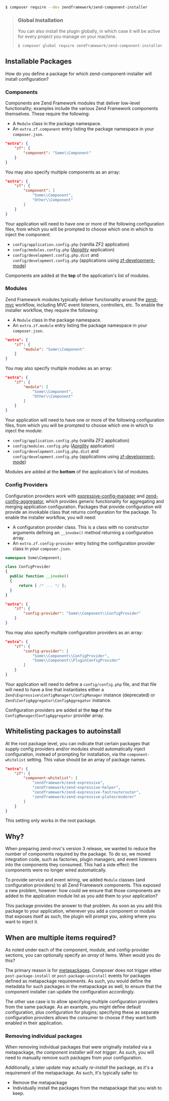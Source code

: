 ```bash
$ composer require --dev zendframework/zend-component-installer
```

> ### Global Installation
>
> You can also install the plugin globally, in which case it will be active for
> every project you manage on your machine.
>
> ```bash
> $ composer global require zendframework/zend-component-installer
> ```

## Installable Packages

How do you define a package for which zend-component-installer will install
configuration?

### Components

Components are Zend Framework modules that deliver low-level
functionality; examples include the various Zend Framework components
themselves. These require the following:

* A `Module` class in the package namespace.
* An `extra.zf.component` entry listing the package namespace in your
  `composer.json`.

```json
"extra": {
    "zf": {
        "component": "Some\\Component"
    }
}
```

You may also specify multiple components as an array:

```json
"extra": {
    "zf": {
        "component": [
            "Some\\Component",
            "Other\\Component"
        ]
    }
}
```

Your application will need to have one or more of the following configuration
files, from which you will be prompted to choose which one in which to inject
the component:

* `config/application.config.php` (vanilla ZF2 application)
* `config/modules.config.php` ([Apigility](https://apigility.org) application)
* `config/development.config.php.dist` and `config/development.config.php`
  (applications using [zf-development-mode](https://github.com/zfcampus/zf-development-mode))

Components are added at the **top** of the application's list of modules.

### Modules

Zend Framework modules typically deliver functionality around the
[zend-mvc](https://docs.zendframework.com/zend-mvc/) workflow, including MVC
event listeners, controllers, etc. To enable the installer workflow, they 
require the following:

* A `Module` class in the package namespace.
* An `extra.zf.module` entry listing the package namespace in your `composer.json`.

```json
"extra": {
    "zf": {
        "module": "Some\\Component"
    }
}
```

You may also specify multiple modules as an array:

```json
"extra": {
    "zf": {
        "module": [
            "Some\\Component",
            "Other\\Component"
        ]
    }
}
```

Your application will need to have one or more of the following configuration
files, from which you will be prompted to choose which one in which to inject
the module:

* `config/application.config.php` (vanilla ZF2 application)
* `config/modules.config.php` ([Apigility](https://apigility.org) application)
* `config/development.config.php.dist` and `config/development.config.php`
  (applications using [zf-development-mode](https://github.com/zfcampus/zf-development-mode))

Modules are added at the **bottom** of the application's list of modules.

### Config Providers

Configuration providers work with [expressive-config-manager](https://github.com/mtymek/expressive-config-manager)
and [zend-config-aggregator](https://github.com/zendframework/zend-config-aggregator),
which provides generic functionality for aggregating and merging application
configuration. Packages that provide configuration will provide an invokable
class that returns configuration for the package. To enable the installer
workflow, you will need:

* A configuration provider class. This is a class with no constructor
  arguments defining an `__invoke()` method returning a configuration array.
* An `extra.zf.config-provider` entry listing the configuration provider class
  in your `composer.json`.

```php
namespace Some\Component;

class ConfigProvider
{
  public function __invoke()
  {
      return [ /* ... */ ];
  }
}
```

```json
"extra": {
    "zf": {
        "config-provider": "Some\\Component\\ConfigProvider"
    }
}
```

You may also specify multiple configuration providers as an array:

```json
"extra": {
    "zf": {
        "config-provider": [
            "Some\\Component\\ConfigProvider",
            "Some\\Component\\PluginConfigProvider"
        ]
    }
}
```

Your application will need to define a `config/config.php` file, and that file
will need to have a line that instantiates either a
`Zend\Expressive\ConfigManager\ConfigManager` instance (deprecated) or
`Zend\ConfigAggregator\ConfigAggregator` instance.

Configuration providers are added at the **top** of the
`ConfigManager`/`ConfigAggregator` provider array.

## Whitelisting packages to autoinstall

At the root package level, you can indicate that certain packages that supply
config providers and/or modules should automatically inject configuration,
instead of prompting for installation, via the `component-whitelist` setting.
This value should be an array of package names.

```json
"extra": {
    "zf": {
        "component-whitelist": [
            "zendframework/zend-expressive",
            "zendframework/zend-expressive-helper",
            "zendframework/zend-expressive-fastrouterouter",
            "zendframework/zend-expressive-platesrenderer"
        ]
    }
}
```

This setting only works in the root package.

## Why?

When preparing zend-mvc's version 3 release, we wanted to reduce the number of
components required by the package. To do so, we moved integration code, such as
factories, plugin managers, and event listeners into the components they
consumed. This had a side effect: the components were no longer wired
automatically.

To provide service and event wiring, we added `Module` classes (and
configuration providers) to all Zend Framework components. This exposed a new
problem, however: how could we ensure that those components are added to the
application module list as you add them to your application?

This package provides the answer to that problem. As soon as you add this
package to your application, whenever you add a component or module that exposes
itself as such, the plugin will prompt you, asking where you want to inject it.

## When are multiple items required?

As noted under each of the component, module, and config-provider sections, you
can optionally specify an _array_ of items. When would you do this?

The primary reason is for [metapackages](https://getcomposer.org/doc/04-schema.md#type).
Composer does not trigger either `post-package-install` or
`post-package-uninstall` events for packages defined as metapackage
requirements. As such, you would define the metadata for such packages in the
metapackage as well, to ensure that the component installer can update the
configuration accordingly.

The other use case is to allow specifying multiple configuration providers from
the same package. As an example, you might define default configuration, plus
configuration for plugins; specifying these as separate configuration providers
allows the consumer to choose if they want both enabled in their application.

### Removing individual packages

When removing individual packages that were originally installed via a
metapackage, _the component installer will not trigger_. As such, you will need
to manually remove such packages from your configuration.

Additionally, a later update may actually _re-install_ the package, as it's a
requirement of the metapackage. As such, it's typically safer to:

* Remove the metapackage
* Individually install the packages from the metapackage that you wish to keep.
